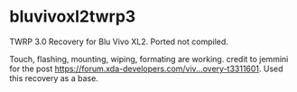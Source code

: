 # bluvivoxl2twrp3

TWRP 3.0 Recovery for Blu Vivo XL2.  Ported not compiled.

Touch, flashing, mounting, wiping, formating are working.
credit to jemmini for the post https://forum.xda-developers.com/viv...overy-t3311601. Used this recovery as a base.